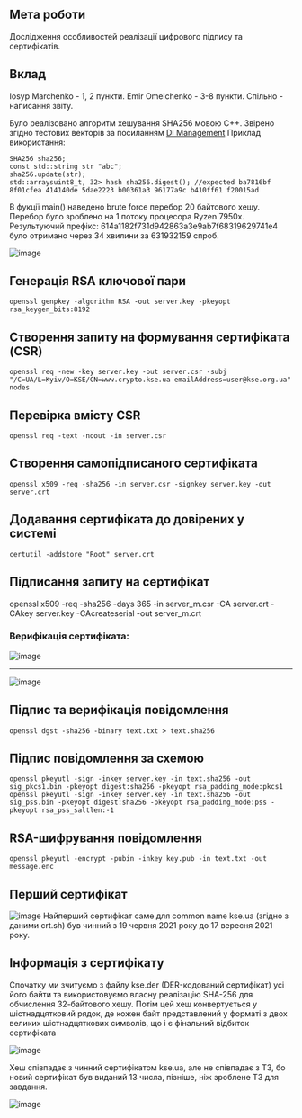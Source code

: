 ## Мета роботи 
Дослідження особливостей реалізації цифрового підпису та сертифікатів. 

## Вклад
Iosyp Marchenko - 1, 2 пункти. 
Emir Omelchenko - 3-8 пункти.
Спільно - написання звіту.

Було реалізовано алгоритм хешування SHA256 мовою С++. Звірено згідно тестових векторів за посиланням [DI Management](https://www.di-mgt.com.au/sha_testvectors.html)
Приклад використання: 

```с++ 
SHA256 sha256; 
const std::string str "abc"; 
sha256.update(str); 
std::arraysuint8_t, 32> hash sha256.digest(); //expected ba7816bf 8f01cfea 414140de 5dae2223 b00361a3 96177a9c b410ff61 f20015ad
```

В фукції main() наведено brute force перебор 20 байтового хешу. Перебор було зроблено на 1 потоку процесора Ryzen 7950х. Результуючий префікс: 614a1182f731d942863a3e9ab7f68319629741e4 було отримано через 34 хвилини за 631932159 спроб.

![image](https://github.com/user-attachments/assets/be95cd06-8e59-459d-9b42-bbe485cdce72)

## Генерація RSA ключової пари
```openssl genpkey -algorithm RSA -out server.key -pkeyopt rsa_keygen_bits:8192```
## Створення запиту на формування сертифіката (CSR)
```openssl req -new -key server.key -out server.csr -subj "/C=UA/L=Kyiv/O=KSE/CN=www.crypto.kse.ua emailAddress=user@kse.org.ua" nodes ```
## Перевірка вмісту CSR
```openssl req -text -noout -in server.csr```
## Створення самопідписаного сертифіката
```openssl x509 -req -sha256 -in server.csr -signkey server.key -out server.crt```
## Додавання сертифіката до довірених у системі
```certutil -addstore "Root" server.crt```

## Підписання запиту на сертифікат 
openssl x509 -req -sha256 -days 365 -in server_m.csr -CA server.crt -CAkey server.key -CAcreateserial -out server_m.crt
### Верифікація сертифіката:
![image](https://github.com/user-attachments/assets/cda2e8c4-6ddd-47c0-9f1e-4b697b5ce0a7)

------------------------

![image](https://github.com/user-attachments/assets/9599ac03-12a3-4c0f-88b5-dd6c7d857b59)

## Підпис та верифікація повідомлення
```openssl dgst -sha256 -binary text.txt > text.sha256```
## Підпис повідомлення за схемою 
```openssl pkeyutl -sign -inkey server.key -in text.sha256 -out sig_pkcs1.bin -pkeyopt digest:sha256 -pkeyopt rsa_padding_mode:pkcs1```
```openssl pkeyutl -sign -inkey server.key -in text.sha256 -out sig_pss.bin -pkeyopt digest:sha256 -pkeyopt rsa_padding_mode:pss -pkeyopt rsa_pss_saltlen:-1```
## RSA-шифрування повідомлення 
```openssl pkeyutl -encrypt -pubin -inkey key.pub -in text.txt -out message.enc```

## Перший сертифікат 

![image](https://github.com/user-attachments/assets/b4ff066a-5c41-4bfa-9d44-bc85903c256f)
Найперший сертифікат саме для common name kse.ua (згідно з даними crt.sh) був чинний з 19 червня 2021 року до 17 вересня 2021 року.

## Інформація з сертифікату

Спочатку ми зчитуємо з файлу kse.der (DER-кодований сертифікат) усі його байти та використовуємо власну реалізацію SHA-256 для обчислення 32-байтового хешу. Потім цей хеш конвертується у шістнадцятковий рядок, де кожен байт представлений у форматі з двох великих шістнадцяткових символів, що і є фінальний відбиток сертифіката

![image](https://github.com/user-attachments/assets/dcebbadf-27e0-4c97-81d8-c3ef175458f3)

Хеш співпадає з чинний сертифікатом kse.ua, але не співпадає з ТЗ, бо новий сертифікат був виданий 13 числа, пізніше, ніж зроблене ТЗ для завдання.

![image](https://github.com/user-attachments/assets/a5305f7b-a339-46c2-9617-d4732fe4efb9)








